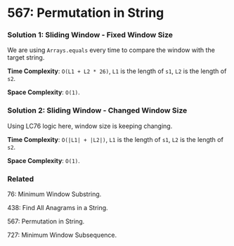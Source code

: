 # 567: Permutation in String

### Solution 1: Sliding Window - Fixed Window Size
We are using `Arrays.equals` every time to compare the window with the target string.

**Time Complexity**: `O(L1 + L2 * 26)`, `L1` is the length of `s1`, `L2` is the length of `s2`.

**Space Complexity**: `O(1)`.

### Solution 2: Sliding Window - Changed Window Size
Using LC76 logic here, window size is keeping changing.

**Time Complexity**: `O(|L1| + |L2|)`, `L1` is the length of `s1`, `L2` is the length of `s2`.

**Space Complexity**: `O(1)`.

### Related
76: Minimum Window Substring.

438: Find All Anagrams in a String.

567: Permutation in String.

727: Minimum Window Subsequence.